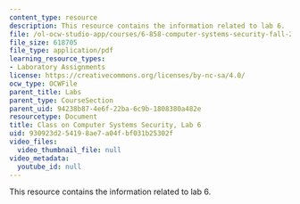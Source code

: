 ```yaml
---
content_type: resource
description: This resource contains the information related to lab 6.
file: /ol-ocw-studio-app/courses/6-858-computer-systems-security-fall-2014/930923d254198ae7a04fbf031b25302f_MIT6_858F14_lab6.pdf
file_size: 618705
file_type: application/pdf
learning_resource_types:
- Laboratory Assignments
license: https://creativecommons.org/licenses/by-nc-sa/4.0/
ocw_type: OCWFile
parent_title: Labs
parent_type: CourseSection
parent_uid: 94238b87-4e6f-22ba-6c9b-1808380a482e
resourcetype: Document
title: Class on Computer Systems Security, Lab 6
uid: 930923d2-5419-8ae7-a04f-bf031b25302f
video_files:
  video_thumbnail_file: null
video_metadata:
  youtube_id: null
---
```

This resource contains the information related to lab 6.
